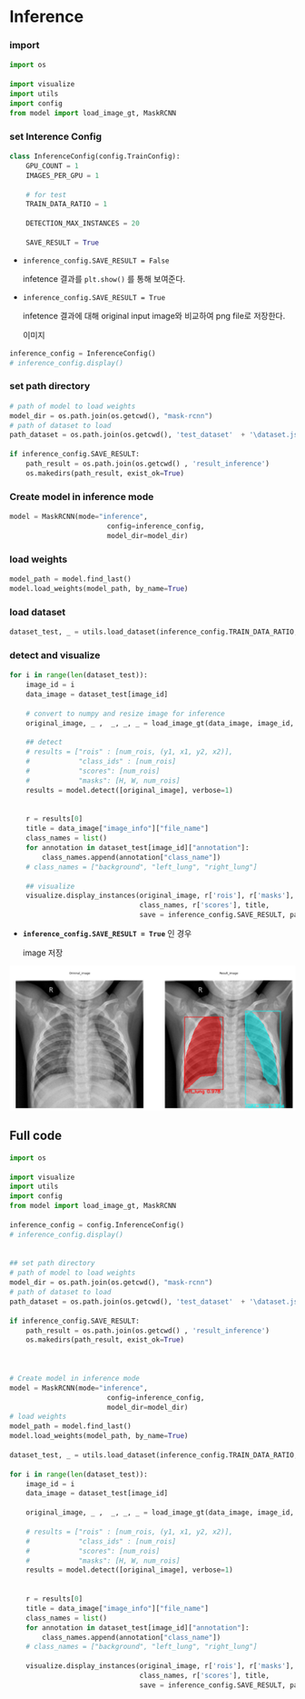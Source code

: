 # Inference

### import

```python
import os

import visualize
import utils
import config 
from model import load_image_gt, MaskRCNN
```



### set Interence Config

```python
class InferenceConfig(config.TrainConfig):
	GPU_COUNT = 1
	IMAGES_PER_GPU = 1

	# for test
	TRAIN_DATA_RATIO = 1

	DETECTION_MAX_INSTANCES = 20

	SAVE_RESULT = True
```

- `inference_config.SAVE_RESULT = False` 

  infetence 결과를 `plt.show()` 를 통해 보여준다.

- `inference_config.SAVE_RESULT = True`

   infetence 결과에 대해 original input image와 비교하여 png file로 저장한다.

  이미지 

```python
inference_config = InferenceConfig()
# inference_config.display()
```



### set path directory

```python
# path of model to load weights
model_dir = os.path.join(os.getcwd(), "mask-rcnn")
# path of dataset to load
path_dataset = os.path.join(os.getcwd(), 'test_dataset'  + '\dataset.json')

if inference_config.SAVE_RESULT:
	path_result = os.path.join(os.getcwd() , 'result_inference')
	os.makedirs(path_result, exist_ok=True)  
```



### Create model in inference mode

```python
model = MaskRCNN(mode="inference", 
						config=inference_config,
						model_dir=model_dir)
```



### load weights

```python
model_path = model.find_last()
model.load_weights(model_path, by_name=True)
```



### load dataset

```python
dataset_test, _ = utils.load_dataset(inference_config.TRAIN_DATA_RATIO, path_dataset)
```



### detect and visualize

```python
for i in range(len(dataset_test)):
	image_id = i
	data_image = dataset_test[image_id]
	
    # convert to numpy and resize image for inference
	original_image, _ ,  _, _, _ = load_image_gt(data_image, image_id, inference_config)
	
    ## detect
	# results = ["rois" : [num_rois, (y1, x1, y2, x2)], 
	#			 "class_ids" : [num_rois]
	#			 "scores": [num_rois]
	#  			 "masks": [H, W, num_rois] 
	results = model.detect([original_image], verbose=1)


	r = results[0]
	title = data_image["image_info"]["file_name"]
	class_names = list()
	for annotation in dataset_test[image_id]["annotation"]:
		class_names.append(annotation["class_name"])
	# class_names = ["background", "left_lung", "right_lung"]
	
    ## visualize
	visualize.display_instances(original_image, r['rois'], r['masks'], r['class_ids'], 
								class_names, r['scores'], title, 
								save = inference_config.SAVE_RESULT, path = path_result)
```



- **`inference_config.SAVE_RESULT = True`** 인 경우

  image 저장

![](https://github.com/HibernationNo1/assignment-Segmented_Lung/blob/master/image/7.png?raw=true)



## Full code

```python
import os

import visualize
import utils
import config 
from model import load_image_gt, MaskRCNN

inference_config = config.InferenceConfig()
# inference_config.display()


## set path directory
# path of model to load weights
model_dir = os.path.join(os.getcwd(), "mask-rcnn")
# path of dataset to load
path_dataset = os.path.join(os.getcwd(), 'test_dataset'  + '\dataset.json')

if inference_config.SAVE_RESULT:
	path_result = os.path.join(os.getcwd() , 'result_inference')
	os.makedirs(path_result, exist_ok=True)  



# Create model in inference mode
model = MaskRCNN(mode="inference", 
						config=inference_config,
						model_dir=model_dir)
# load weights
model_path = model.find_last()
model.load_weights(model_path, by_name=True)

dataset_test, _ = utils.load_dataset(inference_config.TRAIN_DATA_RATIO, path_dataset)

for i in range(len(dataset_test)):
	image_id = i
	data_image = dataset_test[image_id]

	original_image, _ ,  _, _, _ = load_image_gt(data_image, image_id, inference_config)

	# results = ["rois" : [num_rois, (y1, x1, y2, x2)], 
	#			 "class_ids" : [num_rois]
	#			 "scores": [num_rois]
	#  			 "masks": [H, W, num_rois] 
	results = model.detect([original_image], verbose=1)


	r = results[0]
	title = data_image["image_info"]["file_name"]
	class_names = list()
	for annotation in dataset_test[image_id]["annotation"]:
		class_names.append(annotation["class_name"])
	# class_names = ["background", "left_lung", "right_lung"]

	visualize.display_instances(original_image, r['rois'], r['masks'], r['class_ids'], 
								class_names, r['scores'], title, 
								save = inference_config.SAVE_RESULT, path = path_result)
```

